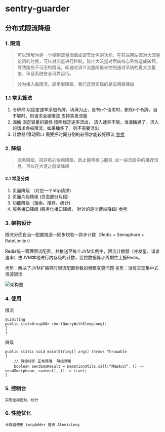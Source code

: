 # sentry-guarder
## 分布式限流降级
### 1. 限流

> 可以理解为是一个控制流量阈值或调节比例的功能，在前端网站面对大流量访问的时候，可以对流量进行控制，防止大流量对后端核心系统造成破坏，导致服务不可用的情况。即通过调节流量阈值来控制通过系统的最大流量值，保证系统安全可靠运行。
> 
> 分为接入层限流，应用层降级，我们这里实现的是应用层降级

### 1.1 常见算法
1. 令牌桶  以固定速率添加令牌，填满为止，当有n个请求时，删除n个令牌，当不够时，则请求会被限流   支持突发流量
2. 漏桶   固定容量的漏桶  按照规定速率流出， 流入速率不限，当漏桶满了，流入的请求会被限流，如果桶空了，则不需要流出
3. 计数器/滑动窗口 需要把时间分割的较细才能较好限流   [参考](http://www.kissyu.org/2016/08/13/%E9%99%90%E6%B5%81%E7%AE%97%E6%B3%95%E6%80%BB%E7%BB%93/)

### 2. 降级
> 服务降级，把非核心依赖降级，防止拖垮核心服务, 如一些页面中的推荐信息，可以在大促之前做降级

#### 2.1 常见分类
1. 页面降级 （对应一个http请求)
2. 页面片段降级 (页面部分片段)
3. 功能降级（搜索，推荐，统计)
4. 服务接口降级 (服务化接口降级， 针对的是消费端降级) [参考](https://help.aliyun.com/document_detail/44389.html?spm=5176.doc44387.6.601.E8gmq7)

### 3. 架构设计

限流分而自治—配置推送—同步校验—异步计数（Redis + Semaphore + RateLimiter）

Redis统一管理限流配置，并推送至每个JVM实例中，限流计数器（并发量、请求速率）由JVM本地进行内存级的计数，监控数据异步周期性上报Redis。

优势：解决了JVM扩缩容时限流配置参数的频繁变更问题
劣势：没有实现集中式资源限流

![架构图](http://chuantu.biz/t6/168/1512610942x-1566638217.png)

### 4. 使用

限流

	@Limiting 
	public List<GroupDO> shortQueryWithSleepLong()
	{
	}
	
降级

	public static void main(String[] args) throws Throwable
	{
		// 降级标识 正常调用  降级调用
		boolean sendSmsResult = DemotionUtils.call(“降级标识”, () -> sendSms(phone, content), () -> true);
	}
    
### 5. 控制台

	实现全局控制，统计
	
### 6. 性能优化
	计数器使用 LongAdder 替换 AtomicLong
	 
